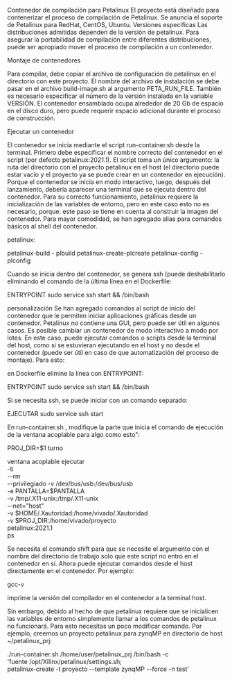 Contenedor de compilación para Petalinux
El proyecto está diseñado para contenerizar el proceso de compilación de Petalinux. Se anuncia el soporte de Petalinux para RedHat, CentOS, Ubuntu. Versiones específicas
Las distribuciones admitidas dependen de la versión de petalinux. Para asegurar la portabilidad de compilación entre diferentes distribuciones, puede ser apropiado
mover el proceso de compilación a un contenedor.

Montaje de contenedores

Para compilar, debe copiar el archivo de configuración de petalinux en el directorio con este proyecto. El nombre del archivo de instalación se debe pasar en el archivo
build-image.sh al argumento PETA_RUN_FILE. También es necesario especificar el número de la versión instalada en la variable VERSIÓN.
El contenedor ensamblado ocupa alrededor de 20 Gb de espacio en el disco duro, pero puede requerir espacio adicional durante el proceso de construcción.

Ejecutar un contenedor

El contenedor se inicia mediante el script run-container.sh desde la terminal. Primero debe especificar el nombre correcto del contenedor en el script (por defecto
petalinux:2021.1).
El script toma un único argumento: la ruta del directorio con el proyecto petalinux en el host (el directorio puede estar vacío y el proyecto ya se puede crear en un contenedor en ejecución).
Porque el contenedor se inicia en modo interactivo, luego, después del lanzamiento, debería aparecer una terminal que se ejecuta dentro del contenedor.
Para su correcto funcionamiento, petalinux requiere la inicialización de las variables de entorno, pero en este caso esto no es necesario, porque. este paso se tiene en cuenta al construir la imagen del contenedor.
Para mayor comodidad, se han agregado alias para comandos básicos al shell del contenedor.

petalinux:

petalinux-build - plbuild
petalinux-create-plcreate
petalinux-config - plconfig


Cuando se inicia dentro del contenedor, se genera ssh (puede deshabilitarlo eliminando el comando de la última línea en el Dockerfile:

ENTRYPOINT sudo service ssh start && /bin/bash

personalización
Se han agregado comandos al script de inicio del contenedor que le permiten iniciar aplicaciones gráficas desde un contenedor. Petalinux no contiene una GUI, pero puede ser útil en algunos casos.
Es posible cambiar un contenedor de modo interactivo a modo por lotes. En este caso, puede ejecutar comandos o scripts desde la terminal del host, como si se estuvieran ejecutando en el host y no desde el contenedor (puede ser útil en caso de que
automatización del proceso de montaje). Para esto:


en Dockerfile elimine la línea con ENTRYPOINT:

ENTRYPOINT sudo service ssh start && /bin/bash


Si se necesita ssh, se puede iniciar con un comando separado:

EJECUTAR sudo service ssh start

En run-container.sh , modifique la parte que inicia el comando de ejecución de la ventana acoplable para
algo como esto":

PROJ_DIR=$1
turno

ventana acoplable ejecutar \
     -ti \
     --rm \
     --privilegiado -v /dev/bus/usb:/dev/bus/usb \
     -e PANTALLA=$PANTALLA \
     -v /tmp/.X11-unix:/tmp/.X11-unix \
     --net="host" \
     -v $HOME/.Xautoridad:/home/vivado/.Xautoridad\
     -v $PROJ_DIR:/home/vivado/proyecto \
     petalinux:2021.1 \
     ps




Se necesita el comando shift para que se necesite el argumento con el nombre del directorio de trabajo
solo que este script no entró en el contenedor en sí.
Ahora puede ejecutar comandos desde el host directamente en el contenedor. Por ejemplo:

gcc-v

imprime la versión del compilador en el contenedor a la terminal host.

Sin embargo, debido al hecho de que petalinux requiere que se inicialicen las variables de entorno
simplemente llamar a los comandos de petalinux no funcionará. Para esto necesitas un poco
modificar comando. Por ejemplo, creemos un proyecto petalinux para zynqMP en
directorio de host ~/petalinux_prj:

./run-container.sh /home/user/petalinux_prj /bin/bash -c \
     'fuente /opt/Xilinx/petalinux/settings.sh; \
     petalinux-create -t ​​proyecto --template zynqMP --force -n test'